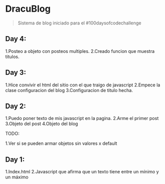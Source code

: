 # DracuBlog

>Sistema de blog iniciado para el #100daysofcodechallenge

## Day 4:

1.Posteo a objeto con posteos multiples.
2.Creado funcion que muestra titulos.


## Day 3:

1.Hice convivir el html del sitio con el que traigo de javascript
2.Empece la clase configuracion del blog
3.Configuracion de titulo hecha.

## Day 2:

1.Puedo poner texto de mis javascript en la pagina.
2.Arme el primer post
3.Objeto del post
4.Objeto del blog

TODO: 

1.Ver si se pueden armar objetos sin valores x default


## Day 1:

1.Index.html
2.Javascript que afirma que un texto tiene entre un mínimo y un máximo